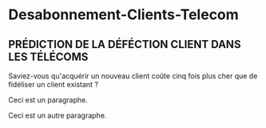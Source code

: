 # Desabonnement-Clients-Telecom
## PRÉDICTION DE LA DÉFÉCTION CLIENT DANS LES TÉLÉCOMS
Saviez-vous qu'acquérir un nouveau client coûte cinq fois plus cher que de fidéliser un client existant ?

Ceci est un paragraphe. 

Ceci est un autre paragraphe.

